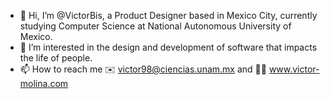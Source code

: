 - 👋 Hi, I’m @VictorBis, a Product Designer based in Mexico City, currently studying Computer Science at National Autonomous University of Mexico. 
- 👀 I’m interested in the design and development of software that impacts the life of people.
- 📫 How to reach me ✉️ victor98@ciencias.unam.mx and 👨‍💻 www.victor-molina.com

<!---
VictorBis/VictorBis is a ✨ special ✨ repository because its `README.md` (this file) appears on your GitHub profile.
You can click the Preview link to take a look at your changes.
--->
